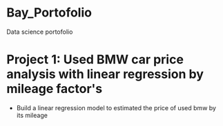 # Bay_Portofolio
Data science portofolio

# Project 1: Used BMW car price analysis with linear regression by mileage factor's
* Build a linear regression model to estimated the price of used bmw by its mileage
